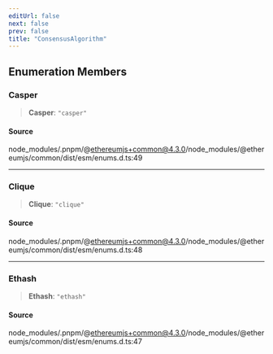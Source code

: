 ```yaml
---
editUrl: false
next: false
prev: false
title: "ConsensusAlgorithm"
---
```


## Enumeration Members

### Casper

> **Casper**: `"casper"`

#### Source

node\_modules/.pnpm/@ethereumjs+common@4.3.0/node\_modules/@ethereumjs/common/dist/esm/enums.d.ts:49

***

### Clique

> **Clique**: `"clique"`

#### Source

node\_modules/.pnpm/@ethereumjs+common@4.3.0/node\_modules/@ethereumjs/common/dist/esm/enums.d.ts:48

***

### Ethash

> **Ethash**: `"ethash"`

#### Source

node\_modules/.pnpm/@ethereumjs+common@4.3.0/node\_modules/@ethereumjs/common/dist/esm/enums.d.ts:47
